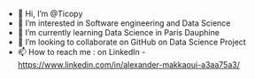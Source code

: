 - 👋 Hi, I’m @Ticopy
- 👀 I’m interested in Software engineering and Data Science
- 🌱 I’m currently learning Data Science in Paris Dauphine
- 💞️ I’m looking to collaborate on GitHub on Data Science Project
- 📫 How to reach me : on LinkedIn - https://www.linkedin.com/in/alexander-makkaoui-a3aa75a3/


